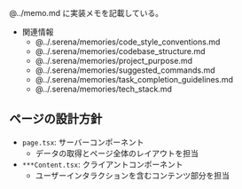 @../memo.md に実装メモを記載している。

- 関連情報
  - @../.serena/memories/code_style_conventions.md
  - @../.serena/memories/codebase_structure.md
  - @../.serena/memories/project_purpose.md
  - @../.serena/memories/suggested_commands.md
  - @../.serena/memories/task_completion_guidelines.md
  - @../.serena/memories/tech_stack.md

## ページの設計方針

- `page.tsx`: サーバーコンポーネント
  - データの取得とページ全体のレイアウトを担当
- `***Content.tsx`: クライアントコンポーネント
  - ユーザーインタラクションを含むコンテンツ部分を担当
